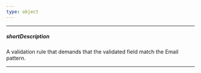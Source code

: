 ```yaml
---
type: object
---
```

---
##### shortDescription
A validation rule that demands that the validated field match the Email pattern.

---

